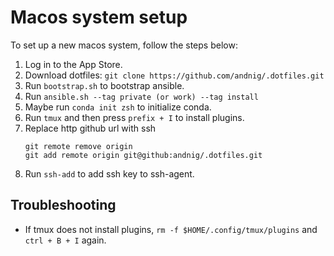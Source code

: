# Macos system setup

To set up a new macos system, follow the steps below:

1. Log in to the App Store.
1. Download dotfiles: `git clone https://github.com/andnig/.dotfiles.git`
1. Run `bootstrap.sh` to bootstrap ansible. 
1. Run `ansible.sh --tag private (or work) --tag install`
1. Maybe run `conda init zsh` to initialize conda.
1. Run `tmux` and then press `prefix + I` to install plugins.
1. Replace http github url with ssh
    ```
    git remote remove origin
    git add remote origin git@github:andnig/.dotfiles.git
    ```
1. Run `ssh-add` to add ssh key to ssh-agent.

## Troubleshooting

- If tmux does not install plugins, `rm -f $HOME/.config/tmux/plugins` and `ctrl + B + I` again.
